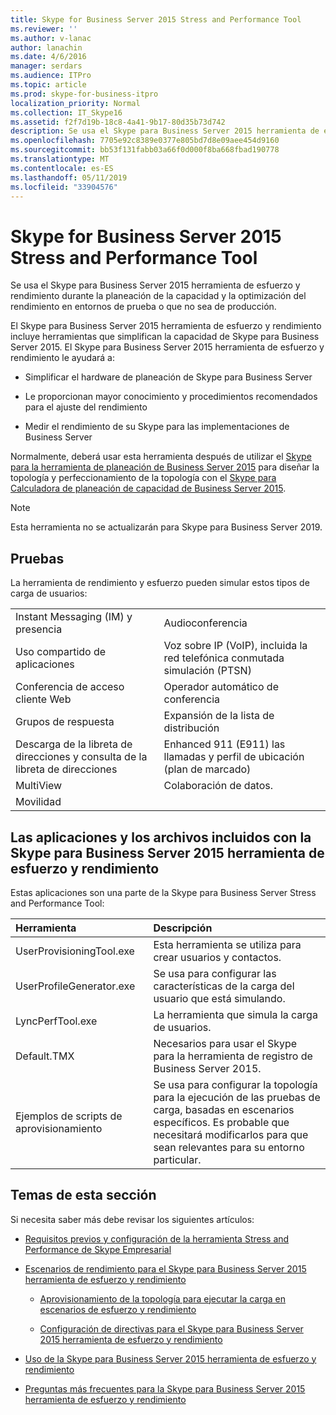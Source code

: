 ```yaml
---
title: Skype for Business Server 2015 Stress and Performance Tool
ms.reviewer: ''
ms.author: v-lanac
author: lanachin
ms.date: 4/6/2016
manager: serdars
ms.audience: ITPro
ms.topic: article
ms.prod: skype-for-business-itpro
localization_priority: Normal
ms.collection: IT_Skype16
ms.assetid: f2f7d19b-18c8-4a41-9b17-80d35b73d742
description: Se usa el Skype para Business Server 2015 herramienta de esfuerzo y rendimiento durante la planeación de la capacidad y la optimización del rendimiento en entornos de prueba o que no sea de producción.
ms.openlocfilehash: 7705e92c8389e0377e805bd7d8e09aee454d9160
ms.sourcegitcommit: bb53f131fabb03a66f0d000f8ba668fbad190778
ms.translationtype: MT
ms.contentlocale: es-ES
ms.lasthandoff: 05/11/2019
ms.locfileid: "33904576"
---
```

# <a name="skype-for-business-server-2015-stress-and-performance-tool"></a>Skype for Business Server 2015 Stress and Performance Tool
 
Se usa el Skype para Business Server 2015 herramienta de esfuerzo y rendimiento durante la planeación de la capacidad y la optimización del rendimiento en entornos de prueba o que no sea de producción.
  
El Skype para Business Server 2015 herramienta de esfuerzo y rendimiento incluye herramientas que simplifican la capacidad de Skype para Business Server 2015. El Skype para Business Server 2015 herramienta de esfuerzo y rendimiento le ayudará a:
  
- Simplificar el hardware de planeación de Skype para Business Server
    
- Le proporcionan mayor conocimiento y procedimientos recomendados para el ajuste del rendimiento
    
- Medir el rendimiento de su Skype para las implementaciones de Business Server
    
Normalmente, deberá usar esta herramienta después de utilizar el [Skype para la herramienta de planeación de Business Server 2015](../../management-tools/planning-tool/planning-tool.md) para diseñar la topología y perfeccionamiento de la topología con el [Skype para Calculadora de planeación de capacidad de Business Server 2015](../../management-tools/capacity-planning-calculator.md). 

> [!NOTE]
> Esta herramienta no se actualizarán para Skype para Business Server 2019.
  
## <a name="tests"></a>Pruebas

La herramienta de rendimiento y esfuerzo pueden simular estos tipos de carga de usuarios:
  
|||
|:-----|:-----|
|Instant Messaging (IM) y presencia  <br/> |Audioconferencia  <br/> |
|Uso compartido de aplicaciones  <br/> |Voz sobre IP (VoIP), incluida la red telefónica conmutada simulación (PTSN)  <br/> |
|Conferencia de acceso cliente Web  <br/> |Operador automático de conferencia  <br/> |
|Grupos de respuesta  <br/> |Expansión de la lista de distribución  <br/> |
|Descarga de la libreta de direcciones y consulta de la libreta de direcciones  <br/> |Enhanced 911 (E911) las llamadas y perfil de ubicación (plan de marcado)  <br/> |
|MultiView  <br/> |Colaboración de datos.  <br/> |
|Movilidad  <br/> ||
   
## <a name="applications-and-files-included-with-the-skype-for-business-server-2015-stress-and-performance-tool"></a>Las aplicaciones y los archivos incluidos con la Skype para Business Server 2015 herramienta de esfuerzo y rendimiento

Estas aplicaciones son una parte de la Skype para Business Server Stress and Performance Tool:
  
|**Herramienta**|**Descripción**|
|:-----|:-----|
|UserProvisioningTool.exe  <br/> |Esta herramienta se utiliza para crear usuarios y contactos.  <br/> |
|UserProfileGenerator.exe  <br/> |Se usa para configurar las características de la carga del usuario que está simulando.  <br/> |
|LyncPerfTool.exe  <br/> |La herramienta que simula la carga de usuarios.  <br/> |
|Default.TMX  <br/> |Necesarios para usar el Skype para la herramienta de registro de Business Server 2015.  <br/> |
|Ejemplos de scripts de aprovisionamiento  <br/> |Se usa para configurar la topología para la ejecución de las pruebas de carga, basadas en escenarios específicos. Es probable que necesitará modificarlos para que sean relevantes para su entorno particular.  <br/> |
   
## <a name="topics-in-this-section"></a>Temas de esta sección

Si necesita saber más debe revisar los siguientes artículos:
  
- [Requisitos previos y configuración de la herramienta Stress and Performance de Skype Empresarial](prerequisites-and-setup.md)
    
- [Escenarios de rendimiento para el Skype para Business Server 2015 herramienta de esfuerzo y rendimiento](scenarios.md)
    
  - [Aprovisionamiento de la topología para ejecutar la carga en escenarios de esfuerzo y rendimiento](provisioning-the-topology-to-run-load.md)
    
  - [Configuración de directivas para el Skype para Business Server 2015 herramienta de esfuerzo y rendimiento](configuring-policies.md)
    
- [Uso de la Skype para Business Server 2015 herramienta de esfuerzo y rendimiento](using-the-tool.md)
    
- [Preguntas más frecuentes para la Skype para Business Server 2015 herramienta de esfuerzo y rendimiento](faq.md)
    

